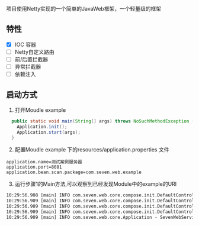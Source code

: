 



项目使用Netty实现的一个简单的JavaWeb框架，一个轻量级的框架

## 特性

- [x] IOC 容器
- [ ] Netty自定义路由
- [ ] 前/后置拦截器
- [ ] 异常拦截器
- [ ] 依赖注入

## 启动方式

1. 打开Moudle example

```java
  public static void main(String[] args) throws NoSuchMethodException {
    Application.init();
    Application.start(args);
  }
```

2. 配置Moudle example 下的resources/application.properties 文件

```properties
application.name=测试案例服务器
application.port=8081
application.bean.scan.package=com.seven.web.example
```

3. 运行步骤1的Main方法,可以观察到已经发现Module中的example的URI

```tex
10:29:56.908 [main] INFO com.seven.web.core.compose.init.DefaultControllerContext - 注入路由:[GET] /user/tao
10:29:56.909 [main] INFO com.seven.web.core.compose.init.DefaultControllerContext - 注入路由:[POST] /user/tom
10:29:56.909 [main] INFO com.seven.web.core.compose.init.DefaultControllerContext - 注入路由:[GET] /index
10:29:56.909 [main] INFO com.seven.web.core.compose.init.DefaultControllerContext - 注入路由:[GET] /index/123
10:29:56.909 [main] INFO com.seven.web.core.Application - SevenWebService init success!
```

